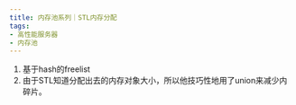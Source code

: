 ```yaml
---
title: 内存池系列｜STL内存分配
tags: 
- 高性能服务器
- 内存池
---
```


1. 基于hash的freelist
2. 由于STL知道分配出去的内存对象大小，所以他技巧性地用了union来减少内碎片。
